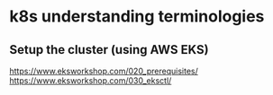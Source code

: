 # k8s understanding terminologies

## Setup the cluster (using AWS EKS)
https://www.eksworkshop.com/020_prerequisites/
https://www.eksworkshop.com/030_eksctl/

## 
